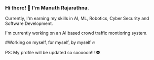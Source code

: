 ### Hi there! 👋 I'm Manuth Rajarathna.

Currently, I'm earning my skills in AI, ML, Robotics, Cyber Security and Software Development.

I'm currently working on an AI based crowd traffic montioring system. 

#Working on myself, for myself, by myself 🔥

PS: My profile will be updated so sooooon!!! 👽

<!--
**manuthRJ/manuthRJ** is a ✨ _special_ ✨ repository because its `README.md` (this file) appears on your GitHub profile.

Here are some ideas to get you started:

- 🔭 I’m currently working on ...
- 🌱 I’m currently learning ...
- 👯 I’m looking to collaborate on ...
- 🤔 I’m looking for help with ...
- 💬 Ask me about ...
- 📫 How to reach me: ...
- 😄 Pronouns: ...
- ⚡ Fun fact: ...
-->

<!--![snake gif](https://github.com/manuthRJ/manuthRJ/blob/output/github-contribution-grid-snake.gif)-->
